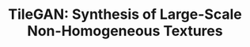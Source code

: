 ---
title: "TileGAN: Synthesis of Large-Scale Non-Homogeneous Textures"
venue: ACM Transactions on Graphics (Proceedings of SIGGRAPH) 2019.
year: 2019
projecturl: tileGAN
authors: 
- Anna Frühstück
- Ibraheem Alhashim
- Peter Wonka
thumbnail: assets/publications/tilegan.jpg
links:
- name: PDF
  type: pdf
  url: 'https://arxiv.org/pdf/1904.12795'
- name: Code
  type: github
  url: 'http://github.com/afruehstueck/tileGAN'
- name: Video
  type: youtube 
  url: 'http://www.youtube.com/watch?v=ye_HZOdW7kg'
- name: arXiv
  type: arxiv 
  url: 'https://arxiv.org/abs/1904.12795'
---